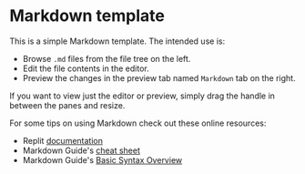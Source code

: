 # Markdown template

This is a simple Markdown template. The intended use is:
* Browse `.md` files from the file tree on the left.
* Edit the file contents in the editor.
* Preview the changes in the preview tab named `Markdown` tab on the right.

If you want to view just the editor or preview, simply drag the handle in between the panes and resize.

For some tips on using Markdown check out these online resources:
* Replit [documentation](https://docs.replit.com/classrooms/markdown)
* Markdown Guide's [cheat sheet](https://www.markdownguide.org/cheat-sheet/)
* Markdown Guide's [Basic Syntax Overview](https://www.markdownguide.org/basic-syntax/)